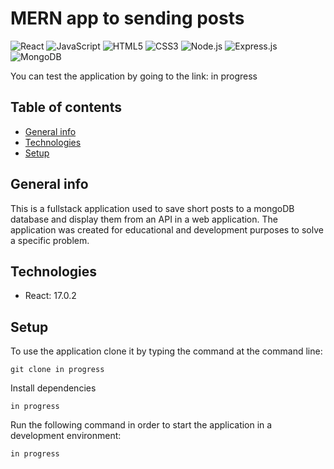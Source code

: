 # MERN app to sending posts

![React](https://img.shields.io/badge/react-%2320232a.svg?style=for-the-badge&logo=react&logoColor=%2361DAFB) ![JavaScript](https://img.shields.io/badge/javascript-%23323330.svg?style=for-the-badge&logo=javascript&logoColor=%23F7DF1E) ![HTML5](https://img.shields.io/badge/html5-%23E34F26.svg?style=for-the-badge&logo=html5&logoColor=white) ![CSS3](https://img.shields.io/badge/css3-%231572B6.svg?style=for-the-badge&logo=css3&logoColor=white) <img alt="Node.js" src="https://img.shields.io/badge/-Node.js-339933?style=for-the-badge&logo=Node.js&logoColor=white" /> ![Express.js](https://img.shields.io/badge/express.js-%23404d59.svg?style=for-the-badge&logo=express&logoColor=%2361DAFB) ![MongoDB](https://img.shields.io/badge/MongoDB-%234ea94b.svg?style=for-the-badge&logo=mongodb&logoColor=white)



You can test the application by going to the link: in progress


## Table of contents

* [General info](#general-info)
* [Technologies](#technologies)
* [Setup](#setup)

## General info

This is a fullstack application used to save short posts to a mongoDB database and display them from an API in a web application. 
The application was created for educational and development purposes to solve a specific problem. 

## Technologies

* React: 17.0.2

## Setup

To use the application clone it by typing the command at the command line:

```git clone in progress```

Install dependencies

```in progress```

Run the following command in order to start the application in a development environment:

```in progress```









